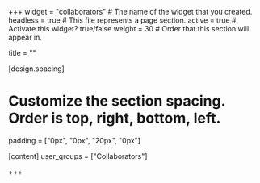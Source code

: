 +++
widget = "collaborators"  # The name of the widget that you created.
headless = true  # This file represents a page section.
active = true  # Activate this widget? true/false
weight = 30  # Order that this section will appear in.

title = ""

[design.spacing]
# Customize the section spacing. Order is top, right, bottom, left.
padding = ["0px", "0px", "20px", "0px"]


[content]
user_groups = ["Collaborators"]

+++
